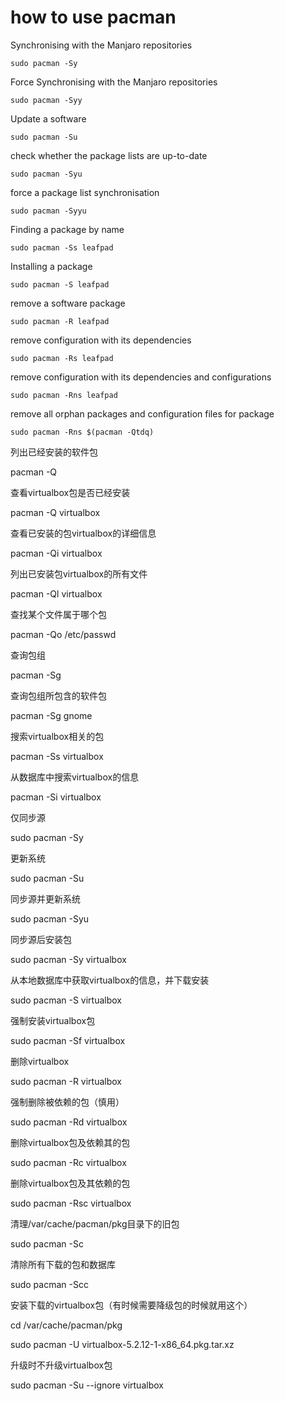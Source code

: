 # how to use pacman

Synchronising with the Manjaro repositories
```
sudo pacman -Sy
```
Force Synchronising with the Manjaro repositories
```
sudo pacman -Syy
```
Update a software
```
sudo pacman -Su
```
check whether the package lists are up-to-date 
```
sudo pacman -Syu
```
force a package list synchronisation
```
sudo pacman -Syyu
```
Finding a package by name
```
sudo pacman -Ss leafpad
```
Installing a package
```
sudo pacman -S leafpad
```
remove a software package
```
sudo pacman -R leafpad
```
remove configuration with its dependencies
```
sudo pacman -Rs leafpad
```
remove configuration with its dependencies and configurations
```
sudo pacman -Rns leafpad
```
remove all orphan packages and configuration files for package
```
sudo pacman -Rns $(pacman -Qtdq)
```
列出已经安装的软件包


pacman -Q


查看virtualbox包是否已经安装


pacman -Q virtualbox


查看已安装的包virtualbox的详细信息


pacman -Qi virtualbox


列出已安装包virtualbox的所有文件


pacman -Ql virtualbox


查找某个文件属于哪个包


pacman -Qo /etc/passwd


查询包组


pacman -Sg


查询包组所包含的软件包


pacman -Sg gnome


搜索virtualbox相关的包


pacman -Ss virtualbox


从数据库中搜索virtualbox的信息


pacman -Si virtualbox


仅同步源


sudo pacman -Sy


更新系统


sudo pacman -Su


同步源并更新系统


sudo pacman -Syu


同步源后安装包


sudo pacman -Sy virtualbox


从本地数据库中获取virtualbox的信息，并下载安装


sudo pacman -S virtualbox


强制安装virtualbox包


sudo pacman -Sf virtualbox


删除virtualbox


sudo pacman -R virtualbox


强制删除被依赖的包（慎用）


sudo pacman -Rd virtualbox


删除virtualbox包及依赖其的包


sudo pacman -Rc virtualbox


删除virtualbox包及其依赖的包


sudo pacman -Rsc virtualbox


清理/var/cache/pacman/pkg目录下的旧包


sudo pacman -Sc


清除所有下载的包和数据库


sudo pacman -Scc


安装下载的virtualbox包（有时候需要降级包的时候就用这个）


cd /var/cache/pacman/pkg


sudo pacman -U virtualbox-5.2.12-1-x86_64.pkg.tar.xz


升级时不升级virtualbox包


sudo pacman -Su --ignore virtualbox
